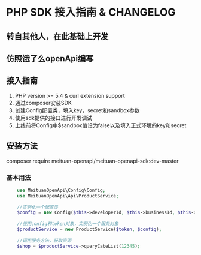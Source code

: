 # PHP SDK 接入指南 & CHANGELOG

## 转自其他人，在此基础上开发

## 仿照饿了么openApi编写

## 接入指南

  1. PHP version >= 5.4 & curl extension support
  2. 通过composer安装SDK
  3. 创建Config配置类，填入key，secret和sandbox参数
  4. 使用sdk提供的接口进行开发调试
  5. 上线前将Config中$sandbox值设为false以及填入正式环境的key和secret

## 安装方法
composer require meituan-openapi/meituan-openapi-sdk:dev-master
  
### 基本用法

```php
    use MeituanOpenApi\Config\Config;
    use MeituanOpenApi\Api\ProductService;
    
    //实例化一个配置类
    $config = new Config($this->developerId, $this->businessId, $this->signKey, false);
    
    //使用config和token对象，实例化一个服务对象
    $productService = new ProductService($token, $config);
    
    //调用服务方法，获取资源
    $shop = $productService->queryCateList(12345);

```



